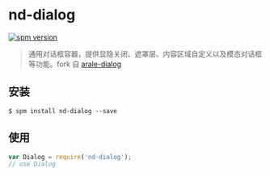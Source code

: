 # nd-dialog

[![spm version](http://spm.crossjs.com/badge/nd-dialog)](http://spm.crossjs.com/package/nd-dialog)

> 通用对话框容器，提供显隐关闭、遮罩层、内容区域自定义以及模态对话框等功能。fork 自 [arale-dialog](https://github.com/aralejs/dialog)

## 安装

```
$ spm install nd-dialog --save
```

## 使用

```js
var Dialog = require('nd-dialog');
// use Dialog
```
